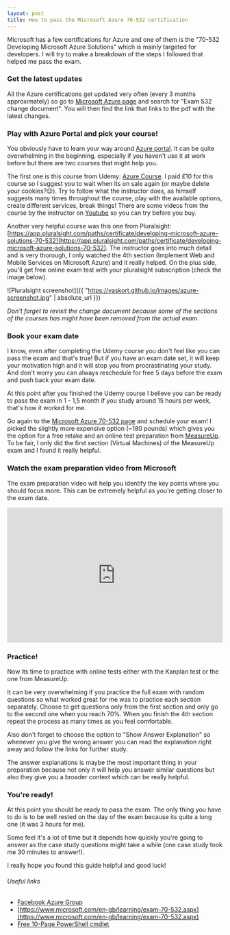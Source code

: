 ```yaml
---
layout: post
title: How to pass the Microsoft Azure 70-532 certification
---
```


Microsoft has a few certifications for Azure and one of them is the "70-532 Developing Microsoft Azure Solutions" which is mainly targeted for developers. I will try to make a breakdown of the steps I followed that helped me pass the exam.

### Get the latest updates

All the Azure certifications get updated very often (every 3 months approximately) so go to [Microsoft Azure page](https://www.microsoft.com/en-gb/learning/exam-70-532.aspx) and search for "Exam 532 change document". You will then find the link that links to the pdf with the latest changes.

### Play with Azure Portal and pick your course!

You obviously have to learn your way around [Azure portal](https://portal.azure.com/). It can be quite overwhelming in the beginning, especially if you haven't use it at work before but there are two courses that might help you.

The first one is this course from Udemy: [Azure Course](https://www.udemy.com/70532-azure/). I paid £10 for this course so I suggest you to wait when its on sale again (or maybe delete your cookies?:wink:). Try to follow what the instructor does, as himself suggests many times throughout the course, play with the available options, create different services, break things! There are some videos from the course by the instructor on [Youtube](https://www.youtube.com/watch?v=3gnLwSI4d9E&list=PL6cactdCCnTJnzwSAIKl9RZvzORVdRcdO) so you can try before you buy.

Another very helpful course was this one from Pluralsight: [https://app.pluralsight.com/paths/certificate/developing-microsoft-azure-solutions-70-532](https://app.pluralsight.com/paths/certificate/developing-microsoft-azure-solutions-70-532). The instructor goes into much detail and is very thorough, I only watched the 4th section (Implement Web and Mobile Services on Microsoft Azure) and it really helped. On the plus side, you'll get free online exam test with your pluralsight subscription (check the image below).

![Pluralsight screenshot]({{ "https://vaskort.github.io/images/azure-screenshot.jpg" | absolute_url }})

*Don't forget to revisit the change document because some of the sections of the courses has might have been removed from the actual exam*.

### Book your exam date

I know, even after completing the Udemy course you don't feel like you can pass the exam and that's true! But if you have an exam date set, it will keep your motivation high and it will stop you from procrastinating your study. And don't worry you can always reschedule for free 5 days before the exam and push back your exam date.

At this point after you finished the Udemy course I believe you can be ready to pass the exam in 1 - 1,5 month if you study around 15 hours per week, that's how it worked for me.

Go again to the [Microsoft Azure 70-532 page](https://www.microsoft.com/en-gb/learning/exam-70-532.aspx) and schedule your exam! I picked the slightly more expensive option (~180 pounds) which gives you the option for a free retake and an online test preparation from [MeasureUp](https://www.measureup.com/). To be fair, I only did the first section (Virtual Machines) of the MeasureUp exam and I found it really helpful.

### Watch the exam preparation video from Microsoft

The exam preparation video will help you identify the key points where you should focus more. This can be extremely helpful as you're getting closer to the exam date.

<iframe width="100%" height="315" src="https://www.youtube.com/embed/LxAEHnTPFOQ" frameborder="0" allowfullscreen></iframe>

### Practice!

Now its time to practice with online tests either with the Kanplan test or the one from MeasureUp. 

It can be very overwhelming if you practice the full exam with random questions so what worked great for me was to practice each section separately. Choose to get questions only from the first section and only go to the second one when you reach 70%. When you finish the 4th section repeat the process as many times as you feel comfortable.

Also don't forget to choose the option to "Show Answer Explanation" so whenever you give the wrong answer you can read the explanation right away and follow the links for further study. 

The answer explanations is maybe the most important thing in your preparation because not only it will help you answer similar questions but also they give you a broader context which can be really helpful.

### You're ready!

At this point you should be ready to pass the exam. The only thing you have to do is to be well rested on the day of the exam because its quite a long one (it was 3 hours for me). 

Some feel it's a lot of time but it depends how quickly you're going to answer as the case study questions might take a while (one case study took me 30 minutes to answer!).

I really hope you found this guide helpful and good luck!

###### Useful links

- [Facebook Azure Group](https://www.facebook.com/groups/azureusergroupunofficial/)
- [https://www.microsoft.com/en-gb/learning/exam-70-532.aspx](https://www.microsoft.com/en-gb/learning/exam-70-532.aspx)
- [Free 10-Page PowerShell cmdlet](https://twitter.com/scottjduffy/status/944134066701586433)